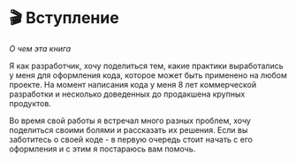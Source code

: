 # 🎬 Вступление

_О чем эта книга_

Я как разработчик, хочу поделиться тем, какие практики выработались у меня для оформления кода, которое может быть применено на любом проекте. На момент написания кода у меня 8 лет коммерческой разработки и несколько доведенных до продакшена крупных продуктов.

Во время свой работы я встречал много разных проблем, хочу поделиться своими болями и рассказать их решения. Если вы заботитесь о своей коде - в первую очередь стоит начать с его оформления и с этим я постараюсь вам помочь.
